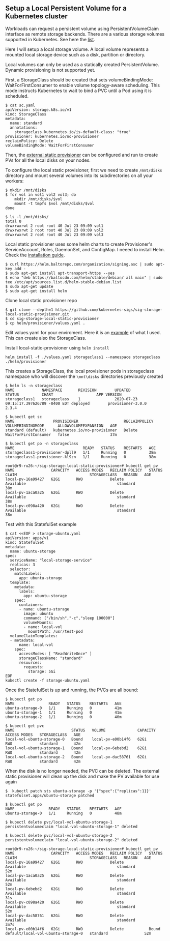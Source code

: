 ## Setup a Local Persistent Volume for a Kubernetes cluster

Workloads can request a persistent volume using PersistentVolumeClaim interface as remote storage backends.
There are a various storage volumes supported in Kubernetes. See here the [list](https://kubernetes.io/docs/concepts/storage/volumes/).

Here I will setup a local storage volume. A local volume represents a mounted local storage device such as a disk, partition or directory.

Local volumes can only be used as a statically created PersistentVolume. Dynamic provisioning is not supported yet.

First, a StorageClass should be created that sets volumeBindingMode: WaitForFirstConsumer to enable volume topology-aware scheduling. This mode instructs Kubernetes to wait to bind a PVC until a Pod using it is scheduled.

```
$ cat sc.yaml
apiVersion: storage.k8s.io/v1
kind: StorageClass
metadata:
  name: standard
  annotations:
    storageclass.kubernetes.io/is-default-class: "true"
provisioner: kubernetes.io/no-provisioner
reclaimPolicy: Delete
volumeBindingMode: WaitForFirstConsumer
```
Then, the [external static provisioner](https://github.com/kubernetes-sigs/sig-storage-local-static-provisioner#user-guide) can be configured and run to create PVs for all the local disks on your nodes.

To configure the local static provisioner, first we need to create `/mnt/disks` directory and mount several volumes into its subdirectories on all your workers:

```
$ mkdir /mnt/disks
$ for vol in vol1 vol2 vol3; do
    mkdir /mnt/disks/$vol
    mount -t tmpfs $vol /mnt/disks/$vol
done

$ ls -l /mnt/disks/
total 0
drwxrwxrwt 2 root root 40 Jul 23 09:09 vol1
drwxrwxrwt 2 root root 40 Jul 23 09:09 vol2
drwxrwxrwt 2 root root 40 Jul 23 09:09 vol3
```

Local static provisioner uses some helm charts to create Provisioner's ServiceAccount, Roles, DaemonSet, and ConfigMap.
I neeed to install Helm. Check the [installation guide](https://helm.sh/docs/intro/install/).

```
$ curl https://helm.baltorepo.com/organization/signing.asc | sudo apt-key add -
$ sudo apt-get install apt-transport-https --yes
$ echo "deb https://baltocdn.com/helm/stable/debian/ all main" | sudo tee /etc/apt/sources.list.d/helm-stable-debian.list
$ sudo apt-get update
$ sudo apt-get install helm
```

Clone local static provisioner repo

```
$ git clone --depth=1 https://github.com/kubernetes-sigs/sig-storage-local-static-provisioner.git
$ cd sig-storage-local-static-provisioner
$ cp helm/provisioner/values.yaml .
```

Edit values.yaml for your enviroment. Here it is an [example](https://github.com/ovaleanujnpr/kubernetes/blob/master/storage/values.yaml) of what I used. This can create also the StorageClass.

Install local-static-provisioner using `helm install`

```
helm install -f ./values.yaml storageclass1 --namespace storageclass ./helm/provisioner
```

This creates a StorageClass, the local provisioner pods in storageclass namespace who will discover the `\mnt\disks` directories previously created

```
$ helm ls -n storageclass
NAME            NAMESPACE       REVISION        UPDATED                                 STATUS          CHART                   APP VERSION
storageclass1   storageclass    1               2020-07-23 09:15:17.397626789 -0400 EDT deployed        provisioner-3.0.0       2.3.4

$ kubectl get sc
NAME                 PROVISIONER                    RECLAIMPOLICY   VOLUMEBINDINGMODE      ALLOWVOLUMEEXPANSION   AGE
standard (default)   kubernetes.io/no-provisioner   Delete          WaitForFirstConsumer   false                  37m

$ kubectl get po -n storageclass
NAME                              READY   STATUS    RESTARTS   AGE
storageclass1-provisioner-dpll9   1/1     Running   0          38m
storageclass1-provisioner-kl9zn   1/1     Running   0          38m

root@r9-ru26:~/sig-storage-local-static-provisioner# kubectl get pv
NAME                CAPACITY   ACCESS MODES   RECLAIM POLICY   STATUS      CLAIM                                STORAGECLASS   REASON   AGE
local-pv-16a99427   62Gi       RWO            Delete           Available                                        standard                38m
local-pv-1aca0a25   62Gi       RWO            Delete           Available                                        standard                38m
local-pv-c098a420   62Gi       RWO            Delete           Available                                        standard                38m
```

Test with this StatefulSet example

```
$ cat <<EOF > storage-ubuntu.yaml
apiVersion: apps/v1
kind: StatefulSet
metadata:
  name: ubuntu-storage
spec:
  serviceName: "local-storage-service"
  replicas: 3
  selector:
    matchLabels:
      app: ubuntu-storage
  template:
    metadata:
      labels:
        app: ubuntu-storage
    spec:
      containers:
      - name: ubuntu-storage
        image: ubuntu
        command: ["/bin/sh","-c","sleep 100000"]
        volumeMounts:
        - name: local-vol
          mountPath: /usr/test-pod
  volumeClaimTemplates:
  - metadata:
      name: local-vol
    spec:
      accessModes: [ "ReadWriteOnce" ]
      storageClassName: "standard"
      resources:
        requests:
          storage: 5Gi
EOF
kubectl create -f storage-ubuntu.yaml
```

Once the StatefulSet is up and running, the PVCs are all bound:

```
$ kubectl get po
NAME               READY   STATUS    RESTARTS   AGE
ubuntu-storage-0   1/1     Running   0          41m
ubuntu-storage-1   1/1     Running   0          41m
ubuntu-storage-2   1/1     Running   0          40m

$ kubectl get pvc
NAME                         STATUS   VOLUME              CAPACITY   ACCESS MODES   STORAGECLASS   AGE
local-vol-ubuntu-storage-0   Bound    local-pv-e00b14f6   62Gi       RWO            standard       42m
local-vol-ubuntu-storage-1   Bound    local-pv-6ebebd2    62Gi       RWO            standard       42m
local-vol-ubuntu-storage-2   Bound    local-pv-dac58761   62Gi       RWO            standard       42m
```

When the disk is no longer needed, the PVC can be deleted. The external static provisioner will clean up the disk and make the PV available for use again

```
$  kubectl patch sts ubuntu-storage -p '{"spec":{"replicas":1}}'
statefulset.apps/ubuntu-storage patched

$ kubectl get po
NAME               READY   STATUS    RESTARTS   AGE
ubuntu-storage-0   1/1     Running   0          48m
```
```
$ kubectl delete pvc/local-vol-ubuntu-storage-1
persistentvolumeclaim "local-vol-ubuntu-storage-1" deleted

$ kubectl delete pvc/local-vol-ubuntu-storage-2
persistentvolumeclaim "local-vol-ubuntu-storage-2" deleted

root@r9-ru26:~/sig-storage-local-static-provisioner# kubectl get pv
NAME                CAPACITY   ACCESS MODES   RECLAIM POLICY   STATUS      CLAIM                                STORAGECLASS   REASON   AGE
local-pv-16a99427   62Gi       RWO            Delete           Available                                        standard                52m
local-pv-1aca0a25   62Gi       RWO            Delete           Available                                        standard                52m
local-pv-6ebebd2    62Gi       RWO            Delete           Available                                        standard                31s
local-pv-c098a420   62Gi       RWO            Delete           Available                                        standard                52m
local-pv-dac58761   62Gi       RWO            Delete           Available                                        standard                3m7s
local-pv-e00b14f6   62Gi       RWO            Delete           Bound       default/local-vol-ubuntu-storage-0   standard                52m
```
